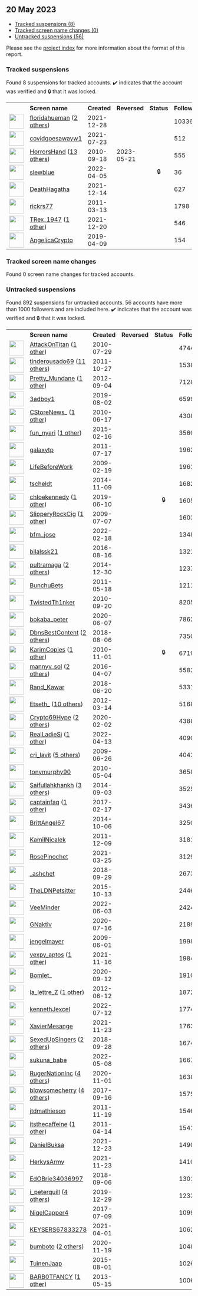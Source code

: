 ## 20 May 2023

* [Tracked suspensions (8)](#tracked-suspensions)
* [Tracked screen name changes (0)](#tracked-screen-name-changes)
* [Untracked suspensions (56)](#untracked-suspensions)

Please see the [project index](https://github.com/travisbrown/twitter-watch) for more information about the format of this report.

### Tracked suspensions

Found 8 suspensions for tracked accounts.
  ✔️ indicates that the account was verified and 🔒 that it was locked.

<table>
    <tr>
        <th></th>
        <th align="left">Screen name</th>
        <th align="left">Created</th>
        <th align="left">Reversed</th>
        <th align="left">Status</th>
        <th align="left">Followers</th>
        <th align="left">Ranking</th></tr>
    </tr>
        <tr>
            <td><a href="https://twitter.com/intent/user?user_id=1475937317961584643">
                <img src="https://pbs.twimg.com/profile_images/1557784299553923074/P6XJC0e1_normal.jpg" width="40px" height="40px" align="center"/></a>
            </td>
            <td>
                <a href="https://twitter.com/floridahueman">floridahueman</a>&nbsp;(<a href="https://api.memory.lol/v1/tw/id/1475937317961584643">2 others</a>)&nbsp;</td>
            <td>2021-12-28</td>
            <td></td>
            <td align="center"></td>
            <td>10336</td>
            <td>817</td>
        </tr>
        <tr>
            <td><a href="https://twitter.com/intent/user?user_id=1418456969141100545">
                <img src="https://pbs.twimg.com/profile_images/1418459956651593735/SD1F14_k_normal.jpg" width="40px" height="40px" align="center"/></a>
            </td>
            <td>
                <a href="https://twitter.com/covidgoesawayw1">covidgoesawayw1</a></td>
            <td>2021-07-23</td>
            <td></td>
            <td align="center"></td>
            <td>512</td>
            <td>8794</td>
        </tr>
        <tr>
            <td><a href="https://twitter.com/intent/user?user_id=192316264">
                <img src="https://pbs.twimg.com/profile_images/1590368889665224705/eNtVNoDF_normal.jpg" width="40px" height="40px" align="center"/></a>
            </td>
            <td>
                <a href="https://twitter.com/HorrorsHand">HorrorsHand</a>&nbsp;(<a href="https://api.memory.lol/v1/tw/id/192316264">13 others</a>)&nbsp;</td>
            <td>2010-09-18</td>
            <td>2023-05-21</td>
            <td align="center"></td>
            <td>555</td>
            <td>17237</td>
        </tr>
        <tr>
            <td><a href="https://twitter.com/intent/user?user_id=1511460853203226631">
                <img src="https://pbs.twimg.com/profile_images/1511467543327907848/fOYpC6KG_normal.jpg" width="40px" height="40px" align="center"/></a>
            </td>
            <td>
                <a href="https://twitter.com/slewblue">slewblue</a></td>
            <td>2022-04-05</td>
            <td></td>
            <td align="center">🔒</td>
            <td>36</td>
            <td>23972</td>
        </tr>
        <tr>
            <td><a href="https://twitter.com/intent/user?user_id=1470891575354052608">
                <img src="https://pbs.twimg.com/profile_images/1470891764408107016/U8D7ryEu_normal.jpg" width="40px" height="40px" align="center"/></a>
            </td>
            <td>
                <a href="https://twitter.com/DeathHagatha">DeathHagatha</a></td>
            <td>2021-12-14</td>
            <td></td>
            <td align="center"></td>
            <td>627</td>
            <td>64085</td>
        </tr>
        <tr>
            <td><a href="https://twitter.com/intent/user?user_id=265074919">
                <img src="https://pbs.twimg.com/profile_images/1403133051199057927/e2dpO3i9_normal.jpg" width="40px" height="40px" align="center"/></a>
            </td>
            <td>
                <a href="https://twitter.com/rickrs77">rickrs77</a></td>
            <td>2011-03-13</td>
            <td></td>
            <td align="center"></td>
            <td>1798</td>
            <td>71079</td>
        </tr>
        <tr>
            <td><a href="https://twitter.com/intent/user?user_id=1472980444639465472">
                <img src="https://pbs.twimg.com/profile_images/1519139916403204096/dfelVbSx_normal.jpg" width="40px" height="40px" align="center"/></a>
            </td>
            <td>
                <a href="https://twitter.com/TRex_1947">TRex_1947</a>&nbsp;(<a href="https://api.memory.lol/v1/tw/id/1472980444639465472">1 other</a>)&nbsp;</td>
            <td>2021-12-20</td>
            <td></td>
            <td align="center"></td>
            <td>546</td>
            <td>84054</td>
        </tr>
        <tr>
            <td><a href="https://twitter.com/intent/user?user_id=1115723876938293248">
                <img src="https://pbs.twimg.com/profile_images/1577411771094118400/ZLIh0lUl_normal.jpg" width="40px" height="40px" align="center"/></a>
            </td>
            <td>
                <a href="https://twitter.com/AngelicaCrypto">AngelicaCrypto</a></td>
            <td>2019-04-09</td>
            <td></td>
            <td align="center"></td>
            <td>154</td>
            <td>94512</td>
        </tr></table>

### Tracked screen name changes

Found 0 screen name changes for tracked accounts.

### Untracked suspensions

Found 892 suspensions for untracked accounts.
56 accounts have more than 1000 followers and are included here.
  ✔️ indicates that the account was verified and 🔒 that it was locked.

<table>
    <tr>
        <th></th>
        <th align="left">Screen name</th>
        <th align="left">Created</th>
        <th align="left">Reversed</th>
        <th align="left">Status</th>
        <th align="left">Followers</th>
    </tr>
        <tr>
            <td><a href="https://twitter.com/intent/user?user_id=172359983">
                <img src="https://pbs.twimg.com/profile_images/1548476578832605189/IldDMFmA_normal.jpg" width="40px" height="40px" align="center"/></a>
            </td>
            <td>
                <a href="https://twitter.com/AttackOnTitan">AttackOnTitan</a>&nbsp;(<a href="https://api.memory.lol/v1/tw/id/172359983">1 other</a>)&nbsp;</td>
            <td>2010-07-29</td>
            <td></td>
            <td align="center"></td>
            <td>474450</td>
        </tr>
        <tr>
            <td><a href="https://twitter.com/intent/user?user_id=399491151">
                <img src="https://pbs.twimg.com/profile_images/1057712492196040704/RuWNTv2y_normal.jpg" width="40px" height="40px" align="center"/></a>
            </td>
            <td>
                <a href="https://twitter.com/tinderousado69">tinderousado69</a>&nbsp;(<a href="https://api.memory.lol/v1/tw/id/399491151">11 others</a>)&nbsp;</td>
            <td>2011-10-27</td>
            <td></td>
            <td align="center"></td>
            <td>153810</td>
        </tr>
        <tr>
            <td><a href="https://twitter.com/intent/user?user_id=803420533">
                <img src="https://pbs.twimg.com/profile_images/1488443549771530240/txgbzAEO_normal.jpg" width="40px" height="40px" align="center"/></a>
            </td>
            <td>
                <a href="https://twitter.com/Pretty_Mundane">Pretty_Mundane</a>&nbsp;(<a href="https://api.memory.lol/v1/tw/id/803420533">1 other</a>)&nbsp;</td>
            <td>2012-09-04</td>
            <td></td>
            <td align="center"></td>
            <td>71284</td>
        </tr>
        <tr>
            <td><a href="https://twitter.com/intent/user?user_id=1157434272271261703">
                <img src="https://pbs.twimg.com/profile_images/1223015190599471104/WIqFa1U7_normal.jpg" width="40px" height="40px" align="center"/></a>
            </td>
            <td>
                <a href="https://twitter.com/3adboy1">3adboy1</a></td>
            <td>2019-08-02</td>
            <td></td>
            <td align="center"></td>
            <td>65998</td>
        </tr>
        <tr>
            <td><a href="https://twitter.com/intent/user?user_id=156666863">
                <img src="https://pbs.twimg.com/profile_images/1422955176/c-store_normal.jpg" width="40px" height="40px" align="center"/></a>
            </td>
            <td>
                <a href="https://twitter.com/CStoreNews_">CStoreNews_</a>&nbsp;(<a href="https://api.memory.lol/v1/tw/id/156666863">1 other</a>)&nbsp;</td>
            <td>2010-06-17</td>
            <td></td>
            <td align="center"></td>
            <td>43083</td>
        </tr>
        <tr>
            <td><a href="https://twitter.com/intent/user?user_id=3023048750">
                <img src="https://pbs.twimg.com/profile_images/743909210170089473/znrSYopq_normal.jpg" width="40px" height="40px" align="center"/></a>
            </td>
            <td>
                <a href="https://twitter.com/fun_nyari">fun_nyari</a>&nbsp;(<a href="https://api.memory.lol/v1/tw/id/3023048750">1 other</a>)&nbsp;</td>
            <td>2015-02-16</td>
            <td></td>
            <td align="center"></td>
            <td>35608</td>
        </tr>
        <tr>
            <td><a href="https://twitter.com/intent/user?user_id=337092191">
                <img src="https://pbs.twimg.com/profile_images/820540745736212480/hhaAWm-y_normal.jpg" width="40px" height="40px" align="center"/></a>
            </td>
            <td>
                <a href="https://twitter.com/galaxytp">galaxytp</a></td>
            <td>2011-07-17</td>
            <td></td>
            <td align="center"></td>
            <td>19622</td>
        </tr>
        <tr>
            <td><a href="https://twitter.com/intent/user?user_id=21338746">
                <img src="https://pbs.twimg.com/profile_images/436434343750148096/BsLQnUzE_normal.png" width="40px" height="40px" align="center"/></a>
            </td>
            <td>
                <a href="https://twitter.com/LifeBeforeWork">LifeBeforeWork</a></td>
            <td>2009-02-19</td>
            <td></td>
            <td align="center"></td>
            <td>19612</td>
        </tr>
        <tr>
            <td><a href="https://twitter.com/intent/user?user_id=2869085691">
                <img src="https://pbs.twimg.com/profile_images/1176245115096051713/eWqJC2oo_normal.jpg" width="40px" height="40px" align="center"/></a>
            </td>
            <td>
                <a href="https://twitter.com/tscheldt">tscheldt</a></td>
            <td>2014-11-09</td>
            <td></td>
            <td align="center"></td>
            <td>16820</td>
        </tr>
        <tr>
            <td><a href="https://twitter.com/intent/user?user_id=1138082359566315520">
                <img src="https://pbs.twimg.com/profile_images/1531851642387189760/JC4oh6xu_normal.jpg" width="40px" height="40px" align="center"/></a>
            </td>
            <td>
                <a href="https://twitter.com/chIoekennedy">chIoekennedy</a>&nbsp;(<a href="https://api.memory.lol/v1/tw/id/1138082359566315520">1 other</a>)&nbsp;</td>
            <td>2019-06-10</td>
            <td></td>
            <td align="center">🔒</td>
            <td>16055</td>
        </tr>
        <tr>
            <td><a href="https://twitter.com/intent/user?user_id=54619102">
                <img src="https://pbs.twimg.com/profile_images/1545054324224430083/BafFyn8-_normal.jpg" width="40px" height="40px" align="center"/></a>
            </td>
            <td>
                <a href="https://twitter.com/SlipperyRockCig">SlipperyRockCig</a>&nbsp;(<a href="https://api.memory.lol/v1/tw/id/54619102">1 other</a>)&nbsp;</td>
            <td>2009-07-07</td>
            <td></td>
            <td align="center"></td>
            <td>16039</td>
        </tr>
        <tr>
            <td><a href="https://twitter.com/intent/user?user_id=1494760884442439684">
                <img src="https://pbs.twimg.com/profile_images/1598855608601612289/xOHymYDX_normal.jpg" width="40px" height="40px" align="center"/></a>
            </td>
            <td>
                <a href="https://twitter.com/bfm_jose">bfm_jose</a></td>
            <td>2022-02-18</td>
            <td></td>
            <td align="center"></td>
            <td>13484</td>
        </tr>
        <tr>
            <td><a href="https://twitter.com/intent/user?user_id=765675217859600384">
                <img src="https://pbs.twimg.com/profile_images/1598743136909627393/RxHn_ygz_normal.jpg" width="40px" height="40px" align="center"/></a>
            </td>
            <td>
                <a href="https://twitter.com/bilalssk21">bilalssk21</a></td>
            <td>2016-08-16</td>
            <td></td>
            <td align="center"></td>
            <td>13210</td>
        </tr>
        <tr>
            <td><a href="https://twitter.com/intent/user?user_id=2952140633">
                <img src="https://pbs.twimg.com/profile_images/1593729607458590721/B5y1fFMF_normal.jpg" width="40px" height="40px" align="center"/></a>
            </td>
            <td>
                <a href="https://twitter.com/pultramaga">pultramaga</a>&nbsp;(<a href="https://api.memory.lol/v1/tw/id/2952140633">2 others</a>)&nbsp;</td>
            <td>2014-12-30</td>
            <td></td>
            <td align="center"></td>
            <td>12373</td>
        </tr>
        <tr>
            <td><a href="https://twitter.com/intent/user?user_id=300905010">
                <img src="https://pbs.twimg.com/profile_images/1593928089695928320/x04u-k5d_normal.jpg" width="40px" height="40px" align="center"/></a>
            </td>
            <td>
                <a href="https://twitter.com/BunchuBets">BunchuBets</a></td>
            <td>2011-05-18</td>
            <td></td>
            <td align="center"></td>
            <td>12110</td>
        </tr>
        <tr>
            <td><a href="https://twitter.com/intent/user?user_id=192746096">
                <img src="https://pbs.twimg.com/profile_images/1465421019284443143/2cEq2G5n_normal.jpg" width="40px" height="40px" align="center"/></a>
            </td>
            <td>
                <a href="https://twitter.com/TwistedTh1nker">TwistedTh1nker</a></td>
            <td>2010-09-20</td>
            <td></td>
            <td align="center"></td>
            <td>8205</td>
        </tr>
        <tr>
            <td><a href="https://twitter.com/intent/user?user_id=1269578987522719749">
                <img src="https://pbs.twimg.com/profile_images/1558813457839001600/at6cU0fz_normal.jpg" width="40px" height="40px" align="center"/></a>
            </td>
            <td>
                <a href="https://twitter.com/bokaba_peter">bokaba_peter</a></td>
            <td>2020-06-07</td>
            <td></td>
            <td align="center"></td>
            <td>7862</td>
        </tr>
        <tr>
            <td><a href="https://twitter.com/intent/user?user_id=1026592209863417857">
                <img src="https://pbs.twimg.com/profile_images/1572636618917384194/naBROUTG_normal.jpg" width="40px" height="40px" align="center"/></a>
            </td>
            <td>
                <a href="https://twitter.com/DbnsBestContent">DbnsBestContent</a>&nbsp;(<a href="https://api.memory.lol/v1/tw/id/1026592209863417857">2 others</a>)&nbsp;</td>
            <td>2018-08-06</td>
            <td></td>
            <td align="center"></td>
            <td>7350</td>
        </tr>
        <tr>
            <td><a href="https://twitter.com/intent/user?user_id=210898406">
                <img src="https://pbs.twimg.com/profile_images/1592658490312507392/R_8sa-0G_normal.jpg" width="40px" height="40px" align="center"/></a>
            </td>
            <td>
                <a href="https://twitter.com/KarimCopies">KarimCopies</a>&nbsp;(<a href="https://api.memory.lol/v1/tw/id/210898406">1 other</a>)&nbsp;</td>
            <td>2010-11-01</td>
            <td></td>
            <td align="center">🔒</td>
            <td>6719</td>
        </tr>
        <tr>
            <td><a href="https://twitter.com/intent/user?user_id=718182026654851072">
                <img src="https://pbs.twimg.com/profile_images/1597762113765888002/zlwsigg3_normal.jpg" width="40px" height="40px" align="center"/></a>
            </td>
            <td>
                <a href="https://twitter.com/mannyv_sol">mannyv_sol</a>&nbsp;(<a href="https://api.memory.lol/v1/tw/id/718182026654851072">2 others</a>)&nbsp;</td>
            <td>2016-04-07</td>
            <td></td>
            <td align="center"></td>
            <td>5582</td>
        </tr>
        <tr>
            <td><a href="https://twitter.com/intent/user?user_id=1009326380818026496">
                <img src="https://pbs.twimg.com/profile_images/1100046235048656896/A3TFIIk5_normal.jpg" width="40px" height="40px" align="center"/></a>
            </td>
            <td>
                <a href="https://twitter.com/Rand_Kawar">Rand_Kawar</a></td>
            <td>2018-06-20</td>
            <td></td>
            <td align="center"></td>
            <td>5331</td>
        </tr>
        <tr>
            <td><a href="https://twitter.com/intent/user?user_id=524371072">
                <img src="https://pbs.twimg.com/profile_images/1596945385058099201/HLhnvcbE_normal.jpg" width="40px" height="40px" align="center"/></a>
            </td>
            <td>
                <a href="https://twitter.com/Etseth_">Etseth_</a>&nbsp;(<a href="https://api.memory.lol/v1/tw/id/524371072">10 others</a>)&nbsp;</td>
            <td>2012-03-14</td>
            <td></td>
            <td align="center"></td>
            <td>5168</td>
        </tr>
        <tr>
            <td><a href="https://twitter.com/intent/user?user_id=1224048911439937537">
                <img src="https://pbs.twimg.com/profile_images/1566861029551722497/1aYM6fs5_normal.jpg" width="40px" height="40px" align="center"/></a>
            </td>
            <td>
                <a href="https://twitter.com/Crypto69Hype">Crypto69Hype</a>&nbsp;(<a href="https://api.memory.lol/v1/tw/id/1224048911439937537">2 others</a>)&nbsp;</td>
            <td>2020-02-02</td>
            <td></td>
            <td align="center"></td>
            <td>4388</td>
        </tr>
        <tr>
            <td><a href="https://twitter.com/intent/user?user_id=1514369709193543682">
                <img src="https://pbs.twimg.com/profile_images/1577914314719203328/x5ETH4gL_normal.jpg" width="40px" height="40px" align="center"/></a>
            </td>
            <td>
                <a href="https://twitter.com/RealLadieSi">RealLadieSi</a>&nbsp;(<a href="https://api.memory.lol/v1/tw/id/1514369709193543682">1 other</a>)&nbsp;</td>
            <td>2022-04-13</td>
            <td></td>
            <td align="center"></td>
            <td>4090</td>
        </tr>
        <tr>
            <td><a href="https://twitter.com/intent/user?user_id=50827580">
                <img src="https://pbs.twimg.com/profile_images/1510443472620294147/0U5IublZ_normal.jpg" width="40px" height="40px" align="center"/></a>
            </td>
            <td>
                <a href="https://twitter.com/cri_lavit">cri_lavit</a>&nbsp;(<a href="https://api.memory.lol/v1/tw/id/50827580">5 others</a>)&nbsp;</td>
            <td>2009-06-26</td>
            <td></td>
            <td align="center"></td>
            <td>4043</td>
        </tr>
        <tr>
            <td><a href="https://twitter.com/intent/user?user_id=140017041">
                <img src="https://pbs.twimg.com/profile_images/1583780244003094534/AmHMhMz7_normal.jpg" width="40px" height="40px" align="center"/></a>
            </td>
            <td>
                <a href="https://twitter.com/tonymurphy90">tonymurphy90</a></td>
            <td>2010-05-04</td>
            <td></td>
            <td align="center"></td>
            <td>3658</td>
        </tr>
        <tr>
            <td><a href="https://twitter.com/intent/user?user_id=2787663229">
                <img src="https://pbs.twimg.com/profile_images/1588133988904099840/IXnSxnE8_normal.jpg" width="40px" height="40px" align="center"/></a>
            </td>
            <td>
                <a href="https://twitter.com/Saifullahkhankh">Saifullahkhankh</a>&nbsp;(<a href="https://api.memory.lol/v1/tw/id/2787663229">3 others</a>)&nbsp;</td>
            <td>2014-09-03</td>
            <td></td>
            <td align="center"></td>
            <td>3525</td>
        </tr>
        <tr>
            <td><a href="https://twitter.com/intent/user?user_id=832521489773584384">
                <img src="https://pbs.twimg.com/profile_images/1334251734621773825/HnXAIwN1_normal.jpg" width="40px" height="40px" align="center"/></a>
            </td>
            <td>
                <a href="https://twitter.com/captainfaq">captainfaq</a>&nbsp;(<a href="https://api.memory.lol/v1/tw/id/832521489773584384">1 other</a>)&nbsp;</td>
            <td>2017-02-17</td>
            <td></td>
            <td align="center"></td>
            <td>3436</td>
        </tr>
        <tr>
            <td><a href="https://twitter.com/intent/user?user_id=2809582077">
                <img src="https://pbs.twimg.com/profile_images/1389084099776860161/yyOG6IEY_normal.jpg" width="40px" height="40px" align="center"/></a>
            </td>
            <td>
                <a href="https://twitter.com/BrittAngel67">BrittAngel67</a></td>
            <td>2014-10-06</td>
            <td></td>
            <td align="center"></td>
            <td>3250</td>
        </tr>
        <tr>
            <td><a href="https://twitter.com/intent/user?user_id=432156965">
                <img src="https://pbs.twimg.com/profile_images/1024166714194489344/5StjXx1t_normal.jpg" width="40px" height="40px" align="center"/></a>
            </td>
            <td>
                <a href="https://twitter.com/KamilNicalek">KamilNicalek</a></td>
            <td>2011-12-09</td>
            <td></td>
            <td align="center"></td>
            <td>3181</td>
        </tr>
        <tr>
            <td><a href="https://twitter.com/intent/user?user_id=1375221719292514306">
                <img src="https://pbs.twimg.com/profile_images/1590621509084712960/R8HS99yZ_normal.jpg" width="40px" height="40px" align="center"/></a>
            </td>
            <td>
                <a href="https://twitter.com/RosePinochet">RosePinochet</a></td>
            <td>2021-03-25</td>
            <td></td>
            <td align="center"></td>
            <td>3129</td>
        </tr>
        <tr>
            <td><a href="https://twitter.com/intent/user?user_id=1046054864965566464">
                <img src="https://pbs.twimg.com/profile_images/1513289126002536456/cGs6QKFu_normal.jpg" width="40px" height="40px" align="center"/></a>
            </td>
            <td>
                <a href="https://twitter.com/_ashchet">_ashchet</a></td>
            <td>2018-09-29</td>
            <td></td>
            <td align="center"></td>
            <td>2673</td>
        </tr>
        <tr>
            <td><a href="https://twitter.com/intent/user?user_id=3949349356">
                <img src="https://pbs.twimg.com/profile_images/654021908128772096/GXt-VWQW_normal.jpg" width="40px" height="40px" align="center"/></a>
            </td>
            <td>
                <a href="https://twitter.com/TheLDNPetsitter">TheLDNPetsitter</a></td>
            <td>2015-10-13</td>
            <td></td>
            <td align="center"></td>
            <td>2446</td>
        </tr>
        <tr>
            <td><a href="https://twitter.com/intent/user?user_id=1532626414519959552">
                <img src="https://pbs.twimg.com/profile_images/1559539773353639939/l75uZJu8_normal.jpg" width="40px" height="40px" align="center"/></a>
            </td>
            <td>
                <a href="https://twitter.com/VeeMinder">VeeMinder</a></td>
            <td>2022-06-03</td>
            <td></td>
            <td align="center"></td>
            <td>2424</td>
        </tr>
        <tr>
            <td><a href="https://twitter.com/intent/user?user_id=1283563285292474368">
                <img src="https://pbs.twimg.com/profile_images/1596758632397524992/t_bCQMpP_normal.jpg" width="40px" height="40px" align="center"/></a>
            </td>
            <td>
                <a href="https://twitter.com/GNaktiv">GNaktiv</a></td>
            <td>2020-07-16</td>
            <td></td>
            <td align="center"></td>
            <td>2189</td>
        </tr>
        <tr>
            <td><a href="https://twitter.com/intent/user?user_id=43940342">
                <img src="https://pbs.twimg.com/profile_images/1571500004040122372/bvSwm7Ub_normal.jpg" width="40px" height="40px" align="center"/></a>
            </td>
            <td>
                <a href="https://twitter.com/jengelmayer">jengelmayer</a></td>
            <td>2009-06-01</td>
            <td></td>
            <td align="center"></td>
            <td>1998</td>
        </tr>
        <tr>
            <td><a href="https://twitter.com/intent/user?user_id=1460691230443118596">
                <img src="https://pbs.twimg.com/profile_images/1547166168343011330/QmTX6OIC_normal.jpg" width="40px" height="40px" align="center"/></a>
            </td>
            <td>
                <a href="https://twitter.com/vexpy_aptos">vexpy_aptos</a>&nbsp;(<a href="https://api.memory.lol/v1/tw/id/1460691230443118596">1 other</a>)&nbsp;</td>
            <td>2021-11-16</td>
            <td></td>
            <td align="center"></td>
            <td>1984</td>
        </tr>
        <tr>
            <td><a href="https://twitter.com/intent/user?user_id=1304691141162360832">
                <img src="https://pbs.twimg.com/profile_images/1551653190067580928/vak_JQM3_normal.png" width="40px" height="40px" align="center"/></a>
            </td>
            <td>
                <a href="https://twitter.com/Bomlet_">Bomlet_</a></td>
            <td>2020-09-12</td>
            <td></td>
            <td align="center"></td>
            <td>1910</td>
        </tr>
        <tr>
            <td><a href="https://twitter.com/intent/user?user_id=606304908">
                <img src="https://pbs.twimg.com/profile_images/1509564681735790592/muXHGXoe_normal.jpg" width="40px" height="40px" align="center"/></a>
            </td>
            <td>
                <a href="https://twitter.com/la_lettre_Z">la_lettre_Z</a>&nbsp;(<a href="https://api.memory.lol/v1/tw/id/606304908">1 other</a>)&nbsp;</td>
            <td>2012-06-12</td>
            <td></td>
            <td align="center"></td>
            <td>1872</td>
        </tr>
        <tr>
            <td><a href="https://twitter.com/intent/user?user_id=1546792713223344128">
                <img src="https://pbs.twimg.com/profile_images/1546792936976928769/oqA8CzWZ_normal.jpg" width="40px" height="40px" align="center"/></a>
            </td>
            <td>
                <a href="https://twitter.com/kennethJexcel">kennethJexcel</a></td>
            <td>2022-07-12</td>
            <td></td>
            <td align="center"></td>
            <td>1774</td>
        </tr>
        <tr>
            <td><a href="https://twitter.com/intent/user?user_id=1463278677517430785">
                <img src="https://pbs.twimg.com/profile_images/1472729933734715392/v1ks6bFl_normal.jpg" width="40px" height="40px" align="center"/></a>
            </td>
            <td>
                <a href="https://twitter.com/XavierMesange">XavierMesange</a></td>
            <td>2021-11-23</td>
            <td></td>
            <td align="center"></td>
            <td>1763</td>
        </tr>
        <tr>
            <td><a href="https://twitter.com/intent/user?user_id=1045786707977801729">
                <img src="https://pbs.twimg.com/profile_images/1573953029484814336/DvSvhoot_normal.jpg" width="40px" height="40px" align="center"/></a>
            </td>
            <td>
                <a href="https://twitter.com/SexedUpSingers">SexedUpSingers</a>&nbsp;(<a href="https://api.memory.lol/v1/tw/id/1045786707977801729">2 others</a>)&nbsp;</td>
            <td>2018-09-28</td>
            <td></td>
            <td align="center"></td>
            <td>1674</td>
        </tr>
        <tr>
            <td><a href="https://twitter.com/intent/user?user_id=1523183189270970369">
                <img src="https://pbs.twimg.com/profile_images/1598152635625967616/ZDTWUwO3_normal.jpg" width="40px" height="40px" align="center"/></a>
            </td>
            <td>
                <a href="https://twitter.com/sukuna_babe">sukuna_babe</a></td>
            <td>2022-05-08</td>
            <td></td>
            <td align="center"></td>
            <td>1667</td>
        </tr>
        <tr>
            <td><a href="https://twitter.com/intent/user?user_id=1322830398154514433">
                <img src="https://pbs.twimg.com/profile_images/1586515996919095297/9FFeRl8G_normal.jpg" width="40px" height="40px" align="center"/></a>
            </td>
            <td>
                <a href="https://twitter.com/RugerNationInc">RugerNationInc</a>&nbsp;(<a href="https://api.memory.lol/v1/tw/id/1322830398154514433">4 others</a>)&nbsp;</td>
            <td>2020-11-01</td>
            <td></td>
            <td align="center"></td>
            <td>1638</td>
        </tr>
        <tr>
            <td><a href="https://twitter.com/intent/user?user_id=909184326520119297">
                <img src="https://pbs.twimg.com/profile_images/1590075685665579008/d8lyCqtS_normal.jpg" width="40px" height="40px" align="center"/></a>
            </td>
            <td>
                <a href="https://twitter.com/blowsomecherry">blowsomecherry</a>&nbsp;(<a href="https://api.memory.lol/v1/tw/id/909184326520119297">4 others</a>)&nbsp;</td>
            <td>2017-09-16</td>
            <td></td>
            <td align="center"></td>
            <td>1575</td>
        </tr>
        <tr>
            <td><a href="https://twitter.com/intent/user?user_id=416440571">
                <img src="https://pbs.twimg.com/profile_images/1001484366210650114/HbSWHnPf_normal.jpg" width="40px" height="40px" align="center"/></a>
            </td>
            <td>
                <a href="https://twitter.com/jtdmathieson">jtdmathieson</a></td>
            <td>2011-11-19</td>
            <td></td>
            <td align="center"></td>
            <td>1546</td>
        </tr>
        <tr>
            <td><a href="https://twitter.com/intent/user?user_id=282215029">
                <img src="https://pbs.twimg.com/profile_images/793858672619380736/ly73jK95_normal.jpg" width="40px" height="40px" align="center"/></a>
            </td>
            <td>
                <a href="https://twitter.com/itsthecaffeine">itsthecaffeine</a>&nbsp;(<a href="https://api.memory.lol/v1/tw/id/282215029">1 other</a>)&nbsp;</td>
            <td>2011-04-14</td>
            <td></td>
            <td align="center"></td>
            <td>1541</td>
        </tr>
        <tr>
            <td><a href="https://twitter.com/intent/user?user_id=1474137735984291849">
                <img src="https://pbs.twimg.com/profile_images/1588594883794796550/xNfd7ORx_normal.jpg" width="40px" height="40px" align="center"/></a>
            </td>
            <td>
                <a href="https://twitter.com/DanielBuksa">DanielBuksa</a></td>
            <td>2021-12-23</td>
            <td></td>
            <td align="center"></td>
            <td>1490</td>
        </tr>
        <tr>
            <td><a href="https://twitter.com/intent/user?user_id=1463253908826902528">
                <img src="https://pbs.twimg.com/profile_images/1513562020133675018/LB4GJ74X_normal.jpg" width="40px" height="40px" align="center"/></a>
            </td>
            <td>
                <a href="https://twitter.com/HerkysArmy">HerkysArmy</a></td>
            <td>2021-11-23</td>
            <td></td>
            <td align="center"></td>
            <td>1410</td>
        </tr>
        <tr>
            <td><a href="https://twitter.com/intent/user?user_id=1037716670800949248">
                <img src="https://pbs.twimg.com/profile_images/1112912425874059264/sMpill0V_normal.jpg" width="40px" height="40px" align="center"/></a>
            </td>
            <td>
                <a href="https://twitter.com/EdOBrie34036997">EdOBrie34036997</a></td>
            <td>2018-09-06</td>
            <td></td>
            <td align="center"></td>
            <td>1301</td>
        </tr>
        <tr>
            <td><a href="https://twitter.com/intent/user?user_id=1211237843349016577">
                <img src="https://pbs.twimg.com/profile_images/1590530346054930432/FPpHOanZ_normal.jpg" width="40px" height="40px" align="center"/></a>
            </td>
            <td>
                <a href="https://twitter.com/i_peterquill">i_peterquill</a>&nbsp;(<a href="https://api.memory.lol/v1/tw/id/1211237843349016577">4 others</a>)&nbsp;</td>
            <td>2019-12-29</td>
            <td></td>
            <td align="center"></td>
            <td>1233</td>
        </tr>
        <tr>
            <td><a href="https://twitter.com/intent/user?user_id=884082777234321408">
                <img src="https://pbs.twimg.com/profile_images/1597008080583131137/6mD0tHKZ_normal.jpg" width="40px" height="40px" align="center"/></a>
            </td>
            <td>
                <a href="https://twitter.com/NigelCapper4">NigelCapper4</a></td>
            <td>2017-07-09</td>
            <td></td>
            <td align="center"></td>
            <td>1099</td>
        </tr>
        <tr>
            <td><a href="https://twitter.com/intent/user?user_id=1377689806029852675">
                <img src="https://pbs.twimg.com/profile_images/1581012546911207424/0TfOolEV_normal.jpg" width="40px" height="40px" align="center"/></a>
            </td>
            <td>
                <a href="https://twitter.com/KEYSERS67833278">KEYSERS67833278</a></td>
            <td>2021-04-01</td>
            <td></td>
            <td align="center"></td>
            <td>1062</td>
        </tr>
        <tr>
            <td><a href="https://twitter.com/intent/user?user_id=1329478954323824640">
                <img src="https://pbs.twimg.com/profile_images/1569180052604203008/ynrx3AMm_normal.png" width="40px" height="40px" align="center"/></a>
            </td>
            <td>
                <a href="https://twitter.com/bumboto">bumboto</a>&nbsp;(<a href="https://api.memory.lol/v1/tw/id/1329478954323824640">2 others</a>)&nbsp;</td>
            <td>2020-11-19</td>
            <td></td>
            <td align="center"></td>
            <td>1048</td>
        </tr>
        <tr>
            <td><a href="https://twitter.com/intent/user?user_id=3398778093">
                <img src="https://pbs.twimg.com/profile_images/1380653202652213248/xKyi-Dwd_normal.jpg" width="40px" height="40px" align="center"/></a>
            </td>
            <td>
                <a href="https://twitter.com/TuinenJaap">TuinenJaap</a></td>
            <td>2015-08-01</td>
            <td></td>
            <td align="center"></td>
            <td>1026</td>
        </tr>
        <tr>
            <td><a href="https://twitter.com/intent/user?user_id=1430913942">
                <img src="https://pbs.twimg.com/profile_images/808390994530025473/lMaXM4co_normal.jpg" width="40px" height="40px" align="center"/></a>
            </td>
            <td>
                <a href="https://twitter.com/BARB0TFANCY">BARB0TFANCY</a>&nbsp;(<a href="https://api.memory.lol/v1/tw/id/1430913942">1 other</a>)&nbsp;</td>
            <td>2013-05-15</td>
            <td></td>
            <td align="center"></td>
            <td>1006</td>
        </tr></table>
